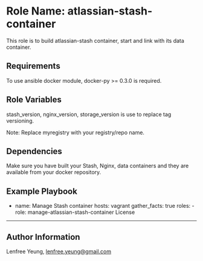 Role Name: atlassian-stash-container
========

This role is to build atlassian-stash container, start and link with its data container.

Requirements
------------

To use ansible docker module, docker-py >= 0.3.0 is required. 

Role Variables
--------------

stash_version, nginx_version, storage_version is use to replace tag versioning.

Note: Replace myregistry with your registry/repo name.

Dependencies
------------

Make sure you have built your Stash, Nginx, data containers and they are available from your docker repository.


Example Playbook
-------------------------

 - name: Manage Stash container
   hosts: vagrant
   gather_facts: true
   roles:
       -  role: manage-atlassian-stash-container
License
-------


Author Information
------------------

Lenfree Yeung, lenfree.yeung@gmail.com
